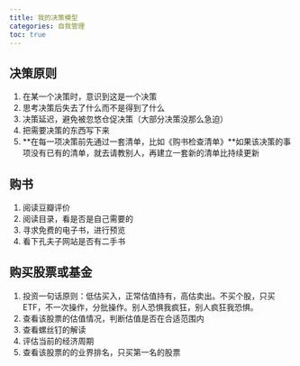 ```yaml
---
title: 我的决策模型
categories: 自我管理
toc: true
---
```




## 决策原则

1. 在某一个决策时，意识到这是一个决策
2. 思考决策后失去了什么而不是得到了什么
3. 决策延迟，避免被忽悠仓促决策（大部分决策没那么急迫）
4. 把需要决策的东西写下来
5. **在每一项决策前先通过一套清单，比如《购书检查清单》**如果该决策的事项没有已有的清单，就去请教别人，再建立一套新的清单比持续更新



## 购书

1. 阅读豆瓣评价
2. 阅读目录，看是否是自己需要的
3. 寻求免费的电子书，进行预览
4. 看下孔夫子网站是否有二手书



## 购买股票或基金

1. 投资一句话原则：低估买入，正常估值持有，高估卖出。不买个股，只买 ETF，不一次操作，分批操作。别人恐惧我疯狂，别人疯狂我恐惧。
2. 查看该股票的估值情况，判断估值是否在合适范围内
3. 查看螺丝钉的解读
4. 评估当前的经济周期
5. 查看该股票的的业界排名，只买第一名的股票
